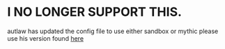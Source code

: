 # I NO LONGER SUPPORT THIS.

autlaw has updated the config file to use either sandbox or mythic please use his version found [here](https://github.com/AutLaaw/mythic-k9)
